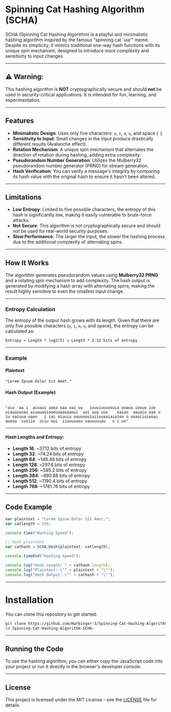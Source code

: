 # Spinning Cat Hashing Algorithm (SCHA)

SCHA (Spinning Cat Hashing Algorithm) is a playful and minimalistic hashing algorithm inspired by the famous "spinning cat 'uia'" meme. Despite its simplicity, it mimics traditional one-way hash functions with its unique spin mechanism, designed to introduce more complexity and sensitivity to input changes. 

---

## ⚠️ Warning:

This hashing algorithm is **NOT** cryptographically secure and should **not** be used in security-critical applications. It is intended for fun, learning, and experimentation.

---

## Features
- **Minimalistic Design**: Uses only five characters: `o`, `i`, `a`, `u`, and space (` `).
- **Sensitivity to Input**: Small changes in the input produce drastically different results (Avalanche effect).
- **Rotation Mechanism**: A unique spin mechanism that alternates the direction of rotation during hashing, adding extra complexity.
- **Pseudorandom Number Generation**: Utilizes the Mulberry32 pseudorandom number generator (PRNG) for stream generation.
- **Hash Verification**: You can verify a message's integrity by comparing its hash value with the original hash to ensure it hasn't been altered.

---

## Limitations
- **Low Entropy**: Limited to five possible characters, the entropy of this hash is significantly low, making it easily vulnerable to brute-force attacks.
- **Not Secure**: This algorithm is not cryptographically secure and should not be used for real-world security purposes.
- **Slow Performance**: The larger the input, the slower the hashing process due to the additional complexity of alternating spins.

---

## How It Works
The algorithm generates pseudorandom values using **Mulberry32 PRNG** and a rotating spin mechanism to add complexity. The hash output is generated by modifying a hash array with alternating spins, making the result highly sensitive to even the smallest input change.

---

### Entropy Calculation
The entropy of the output hash grows with its length. Given that there are only five possible characters (`o`, `i`, `a`, `u`, and space), the entropy can be calculated as:

```
Entropy ≈ Length * log2(5) ≈ Length * 2.32 bits of entropy
```

---

### Example

#### Plaintext

```
"Lorem Ipsum Dolor Sit Amet."
```

#### Hash Output (Example)

```

"aio  aa i  aiuaui aooa oaa oai ou   iouuiuouoouia ooaoa ioouo ioo uiauoouuau aiuauaoiooouaaaoaaoui  uui aua uoo    oaiao  aauaiu oaa u iu oaiuua uaoo   i iai oiuuiu uuuooouiuiiouaaiaiaioo o ooaaiioiooai auooa  iuoiio  oiiu aoi  iiuouuuou uauuuuuau   o i uo"

```

---

#### Hash Lengths and Entropy:

- **Length 16**: ~37.12 bits of entropy
- **Length 32**: ~74.24 bits of entropy
- **Length 64**: ~148.48 bits of entropy
- **Length 128**: ~297.6 bits of entropy
- **Length 256**: ~595.2 bits of entropy
- **Length 384**: ~890.88 bits of entropy
- **Length 512**: ~1190.4 bits of entropy
- **Length 768**: ~1781.76 bits of entropy

---

## Code Example
```javascript
var plaintext = "Lorem Ipsum Dolor Sit Amet.";
var catlength = 256;

console.time("Hashing Speed");

// Hash plaintext
var cathash = SCHA_Hash(plaintext, catlength);

console.timeEnd("Hashing Speed");

console.log("Hash Length: " + cathash.length);
console.log("Plaintext: \"" + plaintext + "\"");
console.log("Hash Output: \"" + cathash + "\"");
```

---

# Installation

You can clone this repository to get started:

```bash
git clone https://github.com/Harbinger-3/Spinning-Cat-Hashing-Algorithm-SCHA-
cd Spinning-Cat-Hashing-Algorithm-SCHA-
```

---

## Running the Code

To use the hashing algorithm, you can either copy the JavaScript code into your project or run it directly in the browser's developer console.

---

## License

This project is licensed under the MIT License - see the [LICENSE](./LICENSE) file for details.
